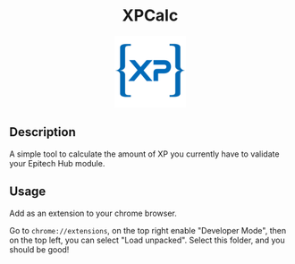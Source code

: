 <div align="center">
<h1>XPCalc</h1>
<img src="assets/icon128.png" alt="XPCalc" />
</div>

## Description

A simple tool to calculate the amount of XP you currently have to validate your Epitech Hub module.

## Usage

Add as an extension to your chrome browser.

Go to `chrome://extensions`, on the top right enable "Developer Mode", then on the top left, you can select "Load unpacked". Select this folder, and you should be good!
